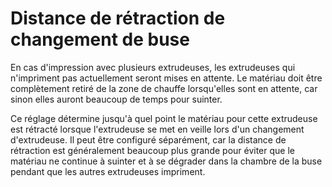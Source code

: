 Distance de rétraction de changement de buse
===

En cas d'impression avec plusieurs extrudeuses, les extrudeuses qui n'impriment pas actuellement seront mises en attente. Le matériau doit être complètement retiré de la zone de chauffe lorsqu'elles sont en attente, car sinon elles auront beaucoup de temps pour suinter.

Ce réglage détermine jusqu'à quel point le matériau pour cette extrudeuse est rétracté lorsque l'extrudeuse se met en veille lors d'un changement d'extrudeuse. Il peut être configuré séparément, car la distance de rétraction est généralement beaucoup plus grande pour éviter que le matériau ne continue à suinter et à se dégrader dans la chambre de la buse pendant que les autres extrudeuses impriment.
